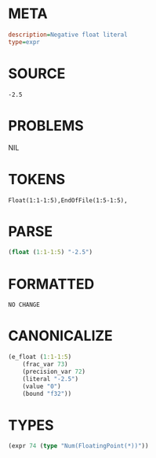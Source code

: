 # META
~~~ini
description=Negative float literal
type=expr
~~~
# SOURCE
~~~roc
-2.5
~~~
# PROBLEMS
NIL
# TOKENS
~~~zig
Float(1:1-1:5),EndOfFile(1:5-1:5),
~~~
# PARSE
~~~clojure
(float (1:1-1:5) "-2.5")
~~~
# FORMATTED
~~~roc
NO CHANGE
~~~
# CANONICALIZE
~~~clojure
(e_float (1:1-1:5)
	(frac_var 73)
	(precision_var 72)
	(literal "-2.5")
	(value "0")
	(bound "f32"))
~~~
# TYPES
~~~clojure
(expr 74 (type "Num(FloatingPoint(*))"))
~~~